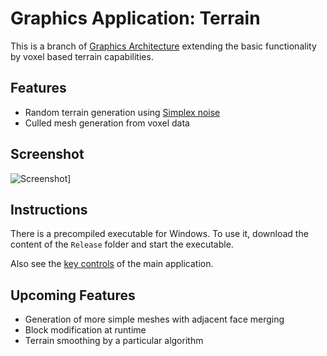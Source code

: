 Graphics Application: Terrain
=============================

This is a branch of [Graphics Architecture](https://github.com/ComputerGame/GraphicsApplication) extending the basic functionality by voxel based terrain capabilities.

Features
--------

- Random terrain generation using [Simplex noise](http://en.wikipedia.org/wiki/Simplex_noise)
- Culled mesh generation from voxel data

Screenshot
----------

![Screenshot](https://raw.github.com/ComputerGame/GraphicsApplication/terrain/screenshot.png)]

Instructions
------------

There is a precompiled executable for Windows. To use it, download the content of the `Release` folder and start the executable.

Also see the [key controls](https://github.com/ComputerGame/GraphicsApplication/#key-controls) of the main application.

Upcoming Features
-----------------

- Generation of more simple meshes with adjacent face merging
- Block modification at runtime
- Terrain smoothing by a particular algorithm
